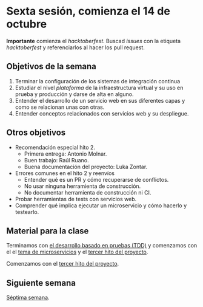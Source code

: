 # Sexta sesión, comienza el 14 de octubre

**Importante** comienza el *hacktoberfest*. Buscad *issues* con la
etiqueta *hacktoberfest* y referenciarlos al hacer los pull request.

## Objetivos de la semana

1. Terminar la configuración de los sistemas de integración continua
2. Estudiar el nivel *plataforma* de la infraestructura virtual y su uso en prueba y producción y darse de alta en alguno.
3. Entender el desarrollo de un servicio web en sus diferentes capas y
   como se relacionan unas con otras.
4. Entender conceptos relacionados con servicios web y su despliegue.

## Otros objetivos

* Recomendación especial hito 2.
  * Primera entrega: Antonio Molnar.
  * Buen trabajo: Raúl Ruano.
  * Buena documentación del proyecto: Luka Zontar.
* Errores comunes en el hito 2 y reenvíos
  * Entender qué es un PR y cómo recuperarse de conflictos.
  * No usar ninguna herramienta de construcción. 
  * No documentar herramienta de construcción ni CI.
* Probar herramientas de tests con servicios web.
* Comprender qué implica ejecutar un microservicio y cómo hacerlo y testearlo.

## Material para la clase

Terminamos con
[el desarrollo basado en pruebas (TDD)](http://jj.github.io/IV/documentos/temas/Desarrollo_basado_en_pruebas)
y comenzamos con el el
[tema de microservicios](http://jj.github.io/IV/documentos/temas/Microservicios) y
el [tercer hito del proyecto]().

Comenzamos con el
[tercer hito del proyecto]().

## Siguiente semana

[Séptima semana](semana-07.md).


